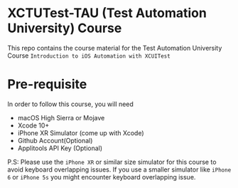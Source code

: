 # XCTUTest-TAU (Test Automation University) Course 

This repo contains the course material for the Test Automation University Course `Introduction to iOS Automation with XCUITest` 

# Pre-requisite 

In order to follow this course, you will need 
 * macOS High Sierra or Mojave 
 * Xcode 10+
 * iPhone XR Simulator (come up with Xcode) 
 * Github Account(Optional)
 * Applitools API Key (Optional) 
 
 P.S: Please use the `iPhone XR` or similar size simulator for this course to avoid keyboard overlapping issues. If you use a smaller simulator like `iPhone 6` or `iPhone 5s` you might encounter keyboard overlapping issue.
